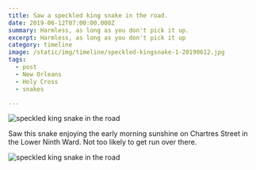 ```yaml
---
title: Saw a speckled king snake in the road.
date: 2019-06-12T07:00:00.000Z
summary: Harmless, as long as you don't pick it up.
excerpt: Harmless, as long as you don't pick it up
category: timeline
image: /static/img/timeline/speckled-kingsnake-1-20190612.jpg
tags:
  - post 
  - New Orleans
  - Holy Cross
  - snakes

---
```


![speckled king snake in the road](/static/img/timeline/speckled-kingsnake-1-20190612.jpg "speckled king snake in the road")

Saw this snake enjoying the early morning sunshine on Chartres Street in the Lower Ninth Ward. Not too likely to get run over there.

![speckled king snake in the road](/static/img/timeline/speckled-kingsnake-2-20190612.jpg "speckled king snake in the road")